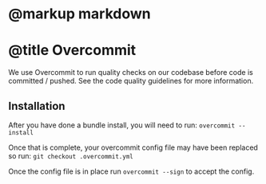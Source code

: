# @markup markdown
# @title Overcommit 

We use Overcommit to run quality checks on our codebase before 
code is committed / pushed.  See the code quality guidelines for
more information.

## Installation
After you have done a bundle install, you will need 
to run: `overcommit --install`

Once that is complete, your overcommit config file 
may have been replaced so run: `git checkout .overcommit.yml`

Once the config file is in place run `overcommit --sign`
to accept the config.
